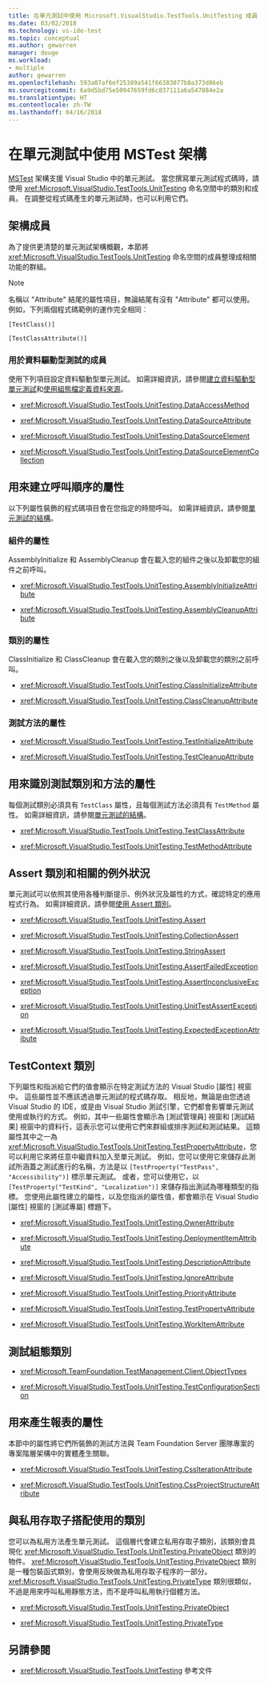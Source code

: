 ```yaml
---
title: 在單元測試中使用 Microsoft.VisualStudio.TestTools.UnitTesting 成員 | Microsoft Docs
ms.date: 03/02/2018
ms.technology: vs-ide-test
ms.topic: conceptual
ms.author: gewarren
manager: douge
ms.workload:
- multiple
author: gewarren
ms.openlocfilehash: 593a07af6ef25389a541f66383077b8a373d86eb
ms.sourcegitcommit: 6a9d5bd75e50947659fd6c837111a6a547884e2a
ms.translationtype: HT
ms.contentlocale: zh-TW
ms.lasthandoff: 04/16/2018
---
```

# <a name="use-the-mstest-framework-in-unit-tests"></a>在單元測試中使用 MSTest 架構

[MSTest](<xref:Microsoft.VisualStudio.TestTools.UnitTesting>) 架構支援 Visual Studio 中的單元測試。 當您撰寫單元測試程式碼時，請使用 <xref:Microsoft.VisualStudio.TestTools.UnitTesting> 命名空間中的類別和成員。 在調整從程式碼產生的單元測試時，也可以利用它們。

## <a name="framework-members"></a>架構成員

為了提供更清楚的單元測試架構概觀，本節將 <xref:Microsoft.VisualStudio.TestTools.UnitTesting> 命名空間的成員整理成相關功能的群組。

> [!NOTE]
> 名稱以 "Attribute" 結尾的屬性項目，無論結尾有沒有 "Attribute" 都可以使用。 例如，下列兩個程式碼範例的運作完全相同︰
>
> `[TestClass()]`
>
> `[TestClassAttribute()]`

### <a name="members-used-for-data-driven-testing"></a>用於資料驅動型測試的成員

使用下列項目設定資料驅動型單元測試。 如需詳細資訊，請參閱[建立資料驅動型單元測試](../test/how-to-create-a-data-driven-unit-test.md)和[使用組態檔定義資料來源](../test/walkthrough-using-a-configuration-file-to-define-a-data-source.md)。

- <xref:Microsoft.VisualStudio.TestTools.UnitTesting.DataAccessMethod>

- <xref:Microsoft.VisualStudio.TestTools.UnitTesting.DataSourceAttribute>

- <xref:Microsoft.VisualStudio.TestTools.UnitTesting.DataSourceElement>

- <xref:Microsoft.VisualStudio.TestTools.UnitTesting.DataSourceElementCollection>

## <a name="attributes-used-to-establish-a-calling-order"></a>用來建立呼叫順序的屬性

以下列屬性裝飾的程式碼項目會在您指定的時間呼叫。 如需詳細資訊，請參閱[單元測試的結構](http://msdn.microsoft.com/a03d1ee7-9999-4e7c-85df-7d9073976144)。

### <a name="attributes-for-assemblies"></a>組件的屬性

AssemblyInitialize 和 AssemblyCleanup 會在載入您的組件之後以及卸載您的組件之前呼叫。

- <xref:Microsoft.VisualStudio.TestTools.UnitTesting.AssemblyInitializeAttribute>

- <xref:Microsoft.VisualStudio.TestTools.UnitTesting.AssemblyCleanupAttribute>

### <a name="attributes-for-classes"></a>類別的屬性

ClassInitialize 和 ClassCleanup 會在載入您的類別之後以及卸載您的類別之前呼叫。

- <xref:Microsoft.VisualStudio.TestTools.UnitTesting.ClassInitializeAttribute>

- <xref:Microsoft.VisualStudio.TestTools.UnitTesting.ClassCleanupAttribute>

### <a name="attributes-for-test-methods"></a>測試方法的屬性

- <xref:Microsoft.VisualStudio.TestTools.UnitTesting.TestInitializeAttribute>

- <xref:Microsoft.VisualStudio.TestTools.UnitTesting.TestCleanupAttribute>

## <a name="attributes-used-to-identify-test-classes-and-methods"></a>用來識別測試類別和方法的屬性

每個測試類別必須具有 `TestClass` 屬性，且每個測試方法必須具有 `TestMethod` 屬性。 如需詳細資訊，請參閱[單元測試的結構](http://msdn.microsoft.com/a03d1ee7-9999-4e7c-85df-7d9073976144)。

- <xref:Microsoft.VisualStudio.TestTools.UnitTesting.TestClassAttribute>

- <xref:Microsoft.VisualStudio.TestTools.UnitTesting.TestMethodAttribute>

## <a name="assert-classes-and-related-exceptions"></a>Assert 類別和相關的例外狀況

單元測試可以依照其使用各種判斷提示、例外狀況及屬性的方式，確認特定的應用程式行為。 如需詳細資訊，請參閱[使用 Assert 類別](../test/using-the-assert-classes.md)。

- <xref:Microsoft.VisualStudio.TestTools.UnitTesting.Assert>

- <xref:Microsoft.VisualStudio.TestTools.UnitTesting.CollectionAssert>

- <xref:Microsoft.VisualStudio.TestTools.UnitTesting.StringAssert>

- <xref:Microsoft.VisualStudio.TestTools.UnitTesting.AssertFailedException>

- <xref:Microsoft.VisualStudio.TestTools.UnitTesting.AssertInconclusiveException>

- <xref:Microsoft.VisualStudio.TestTools.UnitTesting.UnitTestAssertException>

- <xref:Microsoft.VisualStudio.TestTools.UnitTesting.ExpectedExceptionAttribute>

## <a name="the-testcontext-class"></a>TestContext 類別

下列屬性和指派給它們的值會顯示在特定測試方法的 Visual Studio [屬性] 視窗中。 這些屬性並不應該透過單元測試的程式碼存取。 相反地，無論是由您透過 Visual Studio 的 IDE，或是由 Visual Studio 測試引擎，它們都會影響單元測試使用或執行的方式。 例如，其中一些屬性會顯示為 [測試管理員] 視窗和 [測試結果] 視窗中的資料行，這表示您可以使用它們來群組或排序測試和測試結果。 這類屬性其中之一為 <xref:Microsoft.VisualStudio.TestTools.UnitTesting.TestPropertyAttribute>，您可以利用它來將任意中繼資料加入至單元測試。 例如，您可以使用它來儲存此測試所涵蓋之測試進行的名稱，方法是以 `[TestProperty("TestPass", "Accessibility")]` 標示單元測試。 或者，您可以使用它，以 `[TestProperty("TestKind", "Localization")]` 來儲存指出測試為哪種類型的指標。 您使用此屬性建立的屬性，以及您指派的屬性值，都會顯示在 Visual Studio [屬性] 視窗的 [測試專屬] 標題下。

- <xref:Microsoft.VisualStudio.TestTools.UnitTesting.OwnerAttribute>

- <xref:Microsoft.VisualStudio.TestTools.UnitTesting.DeploymentItemAttribute>

- <xref:Microsoft.VisualStudio.TestTools.UnitTesting.DescriptionAttribute>

- <xref:Microsoft.VisualStudio.TestTools.UnitTesting.IgnoreAttribute>

- <xref:Microsoft.VisualStudio.TestTools.UnitTesting.PriorityAttribute>

- <xref:Microsoft.VisualStudio.TestTools.UnitTesting.TestPropertyAttribute>

- <xref:Microsoft.VisualStudio.TestTools.UnitTesting.WorkItemAttribute>

## <a name="test-configuration-classes"></a>測試組態類別

- <xref:Microsoft.TeamFoundation.TestManagement.Client.ObjectTypes>

- <xref:Microsoft.VisualStudio.TestTools.UnitTesting.TestConfigurationSection>

## <a name="attributes-used-to-generate-reports"></a>用來產生報表的屬性

本節中的屬性將它們所裝飾的測試方法與 Team Foundation Server 團隊專案的專案階層架構中的實體產生關聯。

- <xref:Microsoft.VisualStudio.TestTools.UnitTesting.CssIterationAttribute>

- <xref:Microsoft.VisualStudio.TestTools.UnitTesting.CssProjectStructureAttribute>

## <a name="classes-used-with-private-accessors"></a>與私用存取子搭配使用的類別

您可以為私用方法產生單元測試。 這個層代會建立私用存取子類別，該類別會具現化 <xref:Microsoft.VisualStudio.TestTools.UnitTesting.PrivateObject> 類別的物件。 <xref:Microsoft.VisualStudio.TestTools.UnitTesting.PrivateObject> 類別是一種包裝函式類別，會使用反映做為私用存取子程序的一部分。 <xref:Microsoft.VisualStudio.TestTools.UnitTesting.PrivateType> 類別很類似，不過是用來呼叫私用靜態方法，而不是呼叫私用執行個體方法。

- <xref:Microsoft.VisualStudio.TestTools.UnitTesting.PrivateObject>

- <xref:Microsoft.VisualStudio.TestTools.UnitTesting.PrivateType>

## <a name="see-also"></a>另請參閱

- <xref:Microsoft.VisualStudio.TestTools.UnitTesting> 參考文件
